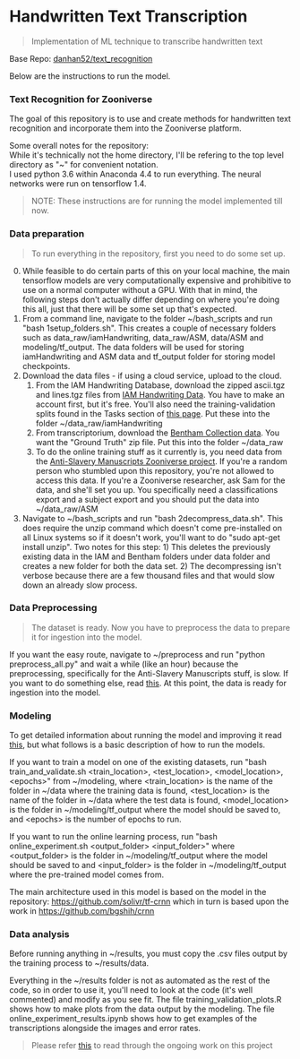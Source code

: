 # Handwritten Text Transcription

> Implementation of ML technique to transcribe handwritten text

Base Repo: [danhan52/text_recognition](https://github.com/danhan52/text_recognition)

Below are the instructions to run the model.
### Text Recognition for Zooniverse

The goal of this repository is to use and create methods for handwritten text recognition and incorporate them into the Zooniverse platform.

Some overall notes for the repository:  
While it's technically not the home directory, I'll be refering to the top level directory as "~" for convenient notation.  
I used python 3.6 within Anaconda 4.4 to run everything. The neural networks were run on tensorflow 1.4.

> NOTE: These instructions are for running the model implemented till now.
### Data preparation
> To run everything in the repository, first you need to do some set up.

0. While feasible to do certain parts of this on your local machine, the main tensorflow models are very computationally expensive and prohibitive to use on a normal computer without a GPU. With that in mind, the following steps don't actually differ depending on where you're doing this all, just that there will be some set up that's expected.
1. From a command line, navigate to the folder ~/bash_scripts and run "bash 1setup_folders.sh". This creates a couple of necessary folders such as data_raw/iamHandwriting, data_raw/ASM, data/ASM and modeling/tf_output. The data folders will be used for storing iamHandwriting and ASM data and tf_output folder for storing model checkpoints.
2. Download the data files - if using a cloud service, upload to the cloud.
    1. From the IAM Handwriting Database, download the zipped ascii.tgz and lines.tgz files from [IAM Handwriting Data](http://www.fki.inf.unibe.ch/databases/iam-handwriting-database/download-the-iam-handwriting-database). You have to make an account first, but it's free. You'll also need the training-validation splits found in the Tasks section of [this page](http://www.fki.inf.unibe.ch/databases/iam-handwriting-database). Put these into the folder ~/data_raw/iamHandwriting
    2. From transcriptorium, download the [Bentham Collection data](http://transcriptorium.eu/datasets/bentham-collection/). You want the "Ground Truth" zip file. Put this into the folder ~/data_raw
    3. To do the online training stuff as it currently is, you need data from the [Anti-Slavery Manuscripts Zooniverse project](https://www.antislaverymanuscripts.org). If you're a random person who stumbled upon this repository, you're not allowed to access this data. If you're a Zooniverse researcher, ask Sam for the data, and she'll set you up. You specifically need a classifications export and a subject export and you should put the data into ~/data_raw/ASM
3. Navigate to ~/bash_scripts and run "bash 2decompress_data.sh". This does require the unzip command which doesn't come pre-installed on all Linux systems so if it doesn't work, you'll want to do "sudo apt-get install unzip". Two notes for this step: 1) This deletes the previously existing data in the IAM and Bentham folders under data folder and creates a new folder for both the data set. 2) The decompressing isn't verbose because there are a few thousand files and that would slow down an already slow process.

### Data Preprocessing

> The dataset is ready. Now you have to preprocess the data to prepare it for ingestion into the model.

If you want the easy route, navigate to ~/preprocess and run "python preprocess_all.py" and wait a while (like an hour) because the preprocessing, specifically for the Anti-Slavery Manuscripts stuff, is slow.
If you want to do something else, read [this](https://github.com/VermaShr/handwritten-text-transcription/blob/master/preprocess/README.md).
At this point, the data is ready for ingestion into the model.

### Modeling

To get detailed information about running the model and improving it read [this](https://github.com/VermaShr/handwritten-text-transcription/blob/master/modeling/README.md), but what follows is a basic description of how to run the models.

If you want to train a model on one of the existing datasets, run "bash train_and_validate.sh \<train\_location\>, \<test\_location\>, \<model\_location\>, \<epochs\>" from ~/modeling, where \<train\_location\> is the name of the folder in ~/data where the training data is found, \<test\_location\> is the name of the folder in ~/data where the test data is found, \<model\_location\> is the folder in ~/modeling/tf_output where the model should be saved to, and \<epochs\> is the number of epochs to run.

If you want to run the online learning process, run "bash online_experiment.sh \<output\_folder\> \<input\_folder\>" where \<output\_folder\> is the folder in ~/modeling/tf_output where the model should be saved to and \<input\_folder\> is the folder in ~/modeling/tf_output where the pre-trained model comes from.

The main architecture used in this model is based on the model in the repository:
https://github.com/solivr/tf-crnn
which in turn is based upon the work in
https://github.com/bgshih/crnn

### Data analysis
Before running anything in ~/results, you must copy the .csv files output by the training process to ~/results/data.

Everything in the ~/results folder is not as automated as the rest of the code, so in order to use it, you'll need to look at the code (it's well commented) and modify as you see fit. The file training_validation_plots.R shows how to make plots from the data output by the modeling. The file online_experiment_results.ipynb shows how to get examples of the transcriptions alongside the images and error rates.

> Please refer [this](https://github.com/VermaShr/handwritten-text-transcription/progress.md) to read through the ongoing work on this project
